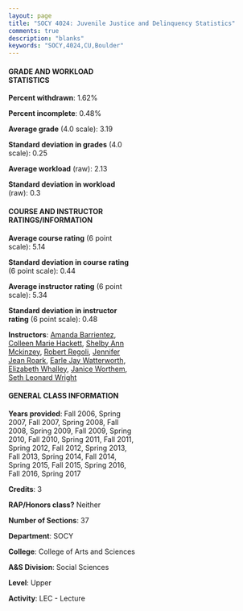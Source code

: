 ```yaml
---
layout: page
title: "SOCY 4024: Juvenile Justice and Delinquency Statistics"
comments: true
description: "blanks"
keywords: "SOCY,4024,CU,Boulder"
---
```

<head>
<script src="https://ajax.googleapis.com/ajax/libs/jquery/2.1.3/jquery.min.js"></script>
<script src="https://dl.dropboxusercontent.com/s/pc42nxpaw1ea4o9/highcharts.js?dl=0"></script>
<!-- <script src="../assets/js/highcharts.js"></script> -->
<style type="text/css">@font-face {
	font-family: "Bebas Neue";
	src: url(https://www.filehosting.org/file/details/544349/BebasNeue Regular.otf) format("opentype");
	}
	h1.Bebas { 
		font-family: "Bebas Neue", Verdana, Tahoma;
	}
</style>
</head>
<body>
	<div id="container" style="float: right; width: 45%; height: 88%; margin-left: 2.5%; margin-right: 2.5%;"></div>
	<script language="JavaScript">
		$(document).ready(function() {
		var chart = {type: 'column'};
		var title = {text: 'Grade Distribution'};
		var xAxis = {categories: ['A','B','C','D','F'],crosshair: true};
		var yAxis = {min: 0,title: {text: 'Percentage'}};
		var tooltip = {headerFormat: '<center><b><span style="font-size:20px">{point.key}</span></b></center>',
		               pointFormat: '<td style="padding:0"><b>{point.y:.1f}%</b></td>',
		               footerFormat: '</table>',shared: true,useHTML: true};
		var plotOptions = {column: {pointPadding: 0.0,borderWidth: 0}};  
		var credits = {enabled: false};var series= [{name: 'Percent',data: [47.06,35.36,12.17,2.87,2.54,]}];
		var json = {};
		json.chart = chart;
		json.title = title;
		json.tooltip = tooltip;
		json.xAxis = xAxis;
		json.yAxis = yAxis;  
		json.series = series;
		json.plotOptions = plotOptions;  
		json.credits = credits;
		$('#container').highcharts(json);
	});
	</script>
</body>
			   
#### GRADE AND WORKLOAD STATISTICS

**Percent withdrawn**: 1.62%

**Percent incomplete**: 0.48%

**Average grade** (4.0 scale): 3.19

**Standard deviation in grades** (4.0 scale): 0.25

**Average workload** (raw): 2.13

**Standard deviation in workload** (raw): 0.3

#### COURSE AND INSTRUCTOR RATINGS/INFORMATION

**Average course rating** (6 point scale): 5.14

**Standard deviation in course rating** (6 point scale): 0.44

**Average instructor rating** (6 point scale): 5.34

**Standard deviation in instructor rating** (6 point scale): 0.48

**Instructors**: <a href='../../instructors/Amanda_Barrientez'>Amanda Barrientez</a>, <a href='../../instructors/Colleen_Marie_Hackett'>Colleen Marie Hackett</a>, <a href='../../instructors/Shelby_Ann_Mckinzey'>Shelby Ann Mckinzey</a>, <a href='../../instructors/Robert_Regoli'>Robert Regoli</a>, <a href='../../instructors/Jennifer_Jean_Roark'>Jennifer Jean Roark</a>, <a href='../../instructors/Earle_Jay_Watterworth'>Earle Jay Watterworth</a>, <a href='../../instructors/Elizabeth_Whalley'>Elizabeth Whalley</a>, <a href='../../instructors/Janice_Worthem'>Janice Worthem</a>, <a href='../../instructors/Seth_Leonard_Wright'>Seth Leonard Wright</a>

#### GENERAL CLASS INFORMATION

**Years provided**: Fall 2006, Spring 2007, Fall 2007, Spring 2008, Fall 2008, Spring 2009, Fall 2009, Spring 2010, Fall 2010, Spring 2011, Fall 2011, Spring 2012, Fall 2012, Spring 2013, Fall 2013, Spring 2014, Fall 2014, Spring 2015, Fall 2015, Spring 2016, Fall 2016, Spring 2017

**Credits**: 3

**RAP/Honors class?** Neither

**Number of Sections**: 37

**Department**: SOCY

**College**: College of Arts and Sciences

**A&S Division**: Social Sciences

**Level**: Upper

**Activity**: LEC - Lecture
